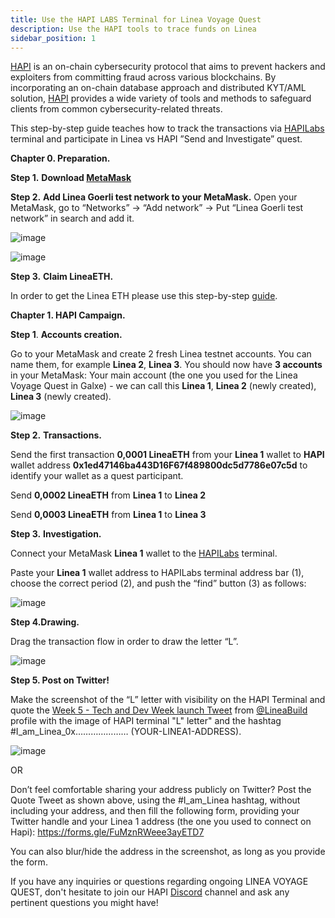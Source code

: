 ```yaml
---
title: Use the HAPI LABS Terminal for Linea Voyage Quest
description: Use the HAPI tools to trace funds on Linea
sidebar_position: 1
---
```


[HAPI](https://hapi-one.gitbook.io/hapi-protocol) is an on-chain cybersecurity protocol that aims to prevent hackers and exploiters from committing fraud across various blockchains. By incorporating an on-chain database approach and distributed KYT/AML solution, [HAPI](https://hapi.one/) provides a wide variety of tools and methods to safeguard clients from common cybersecurity-related threats.

This step-by-step guide teaches how to track the transactions via [HAPILabs](https://linea.hapilabs.one/) terminal and participate in Linea vs HAPI ”Send and Investigate” quest.

**Chapter 0. Preparation.**

**Step 1.** **Download [MetaMask](https://metamask.io/download/)**

**Step 2.** **Add Linea Goerli test network to your MetaMask.** Open your MetaMask, go to “Networks” -> “Add network” -> Put “Linea Goerli test network” in search and add it.

![image](https://github.com/Consensys/doc.zk-evm/assets/45225985/0002e3b8-59e1-4655-9cc0-138de7236e98)

![image](https://github.com/Consensys/doc.zk-evm/assets/45225985/b55ac6ab-4100-4417-bc43-a1afaa04129d)

**Step 3.** **Claim LineaETH.**

In order to get the Linea ETH please use this step-by-step [guide](https://docs.linea.build/use-linea-testnet/fund#get-test-eth-on-goerli).

**Chapter 1. HAPI Campaign.**

**Step 1**. **Accounts creation.**

Go to your MetaMask and create 2 fresh Linea testnet accounts. You can name them, for example **Linea 2**, **Linea 3**. You should now have **3 accounts** in your MetaMask: Your main account (the one you used for the Linea Voyage Quest in Galxe) - we can call this **Linea 1**, **Linea 2** (newly created), **Linea 3** (newly created).

![image](https://github.com/Consensys/doc.zk-evm/assets/45225985/ba8fe822-ef8c-431c-b34a-f28a9e7f049c)

**Step 2.** **Transactions.**

Send the first transaction **0,0001 LineaETH** from your **Linea 1** wallet to **HAPI** wallet address **0x1ed47146ba443D16F67f489800dc5d7786e07c5d** to identify your wallet as a quest participant.

Send **0,0002 LineaETH** from **Linea 1** to **Linea 2**

Send **0,0003 LineaETH** from **Linea 1** to **Linea 3**

**Step 3.** **Investigation.**

Connect your MetaMask **Linea 1** wallet to the [HAPILabs](https://linea.hapilabs.one/) terminal.

Paste your **Linea 1** wallet address to HAPILabs terminal address bar (1), choose the correct period (2), and push the “find” button (3) as follows:

![image](https://github.com/Consensys/doc.zk-evm/assets/45225985/0948312a-1da6-418c-80bd-44321d6544d9)

**Step 4.Drawing.**

Drag the transaction flow in order to draw the letter “L”.

![image](https://github.com/Consensys/doc.zk-evm/assets/45225985/2e54279d-6fc4-4230-81bd-a2cbc3c92c36)

**Step 5. Post on Twitter!**

Make the screenshot of the “L” letter with visibility on the HAPI Terminal and quote the [Week 5 - Tech and Dev Week launch Tweet](https://twitter.com/lineabuild/status/1663531528679460864) from [@LineaBuild](https://twitter.com/lineabuild) profile with the image of HAPI terminal "L" letter" and the hashtag #I_am_Linea_0x………………… (YOUR-LINEA1-ADDRESS).

![image](https://github.com/Consensys/doc.zk-evm/assets/45225985/d26f9f66-9dc0-40d6-96ae-78840990e2be)

OR

Don’t feel comfortable sharing your address publicly on Twitter? Post the Quote Tweet as shown above, using the #I_am_Linea hashtag, without including your address, and then fill the following form, providing your Twitter handle and your Linea 1 address (the one you used to connect on Hapi): https://forms.gle/FuMznRWeee3ayETD7

You can also blur/hide the address in the screenshot, as long as you provide the form.

If you have any inquiries or questions regarding ongoing LINEA VOYAGE QUEST, don't hesitate to join our HAPI [Discord](https://discord.gg/q8qSYMX6Ju) channel and ask any pertinent questions you might have!
